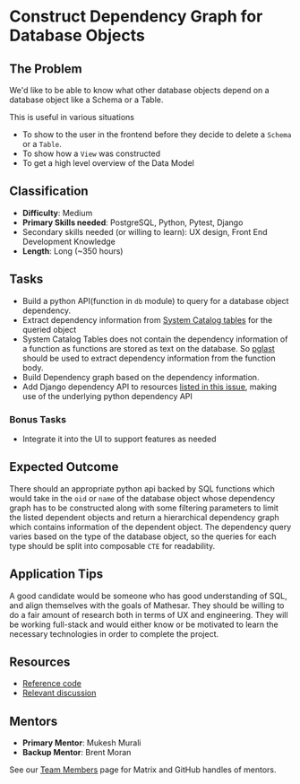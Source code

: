 # Construct Dependency Graph for Database Objects

## The Problem
We'd like to be able to know what other database objects depend on a database object like a Schema or a Table.

This is useful in various situations
- To show to the user in the frontend before they decide to delete a `Schema` or a `Table`.
- To show how a `View` was constructed 
- To get a high level overview of the Data Model

## Classification
- **Difficulty**: Medium
- **Primary Skills needed**: PostgreSQL, Python, Pytest, Django
- Secondary skills needed (or willing to learn): UX design, Front End Development Knowledge
- **Length**: Long (~350 hours)

## Tasks
- Build a python API(function in `db` module) to query for a database object dependency.
- Extract dependency information from [System Catalog tables](https://www.postgresql.org/docs/8.4/catalogs.html) for the queried object
- System Catalog Tables does not contain the dependency information of a function as functions are stored as text on the database. So [pglast](https://github.com/lelit/pglast) should be used to extract dependency information from the function body.
- Build Dependency graph based on the dependency information.
- Add Django dependency API to resources [listed in this issue](https://github.com/centerofci/mathesar/issues/398), making use of the underlying python dependency API

### Bonus Tasks
- Integrate it into the UI to support features as needed

## Expected Outcome
There should an appropriate python api backed by SQL functions which would take in the `oid` or `name` of the database object whose dependency graph has to be constructed along with some filtering parameters to limit the listed dependent objects and return a hierarchical dependency graph which contains information of the dependent object. The dependency query varies based on the type of the database object, so the queries for each type should be split into composable `CTE` for readability.   

## Application Tips
A good candidate would be someone who has good understanding of SQL, and align themselves with the goals of Mathesar. They should be willing to do a fair amount of research both in terms of UX and engineering. They will be working full-stack and would either know or be motivated to learn the necessary technologies in order to complete the project.

## Resources
- [Reference code](https://wiki.postgresql.org/wiki/Pg_depend_display)
- [Relevant discussion](https://github.com/centerofci/mathesar/issues/398)

## Mentors
- **Primary Mentor**: Mukesh Murali
- **Backup Mentor**: Brent Moran

See our [Team Members](/en/team/members) page for Matrix and GitHub handles of mentors.
